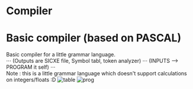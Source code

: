 # Compiler
# Basic compiler (based on PASCAL)
Basic compiler for a little grammar language.
<br>⋅⋅⋅ (Outputs are SICXE file, Symbol tabl, token analyzer) ⋅⋅⋅ (INPUTS --> PROGRAM it self) ⋅⋅⋅ <br>Note : this is a little grammar language which doesn't support calculations on integers/floats :D
![table](https://user-images.githubusercontent.com/31679900/97649110-2af75680-1a5f-11eb-97b1-4111c32d7d8f.png)
![prog](https://user-images.githubusercontent.com/31679900/97649116-2f237400-1a5f-11eb-9158-29f2c5e8b0a7.png)
